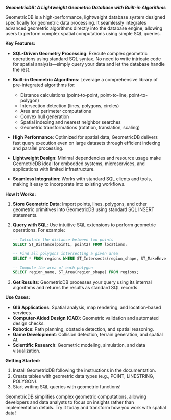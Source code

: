 ***GeometricDB: A Lightweight Geometric Database with Built-in Algorithms***

GeometricDB is a high-performance, lightweight database system designed specifically for geometric data processing. It seamlessly integrates advanced geometric algorithms directly into the database engine, allowing users to perform complex spatial computations using simple SQL queries.

**Key Features:**

- **SQL-Driven Geometry Processing**: Execute complex geometric operations using standard SQL syntax. No need to write intricate code for spatial analysis—simply query your data and let the database handle the rest.

- **Built-in Geometric Algorithms**: Leverage a comprehensive library of pre-integrated algorithms for:
  - Distance calculations (point-to-point, point-to-line, point-to-polygon)
  - Intersection detection (lines, polygons, circles)
  - Area and perimeter computations
  - Convex hull generation
  - Spatial indexing and nearest neighbor searches
  - Geometric transformations (rotation, translation, scaling)

- **High Performance**: Optimized for spatial data, GeometricDB delivers fast query execution even on large datasets through efficient indexing and parallel processing.

- **Lightweight Design**: Minimal dependencies and resource usage make GeometricDB ideal for embedded systems, microservices, and applications with limited infrastructure.

- **Seamless Integration**: Works with standard SQL clients and tools, making it easy to incorporate into existing workflows.

**How It Works:**

1. **Store Geometric Data**: Import points, lines, polygons, and other geometric primitives into GeometricDB using standard SQL INSERT statements.

2. **Query with SQL**: Use intuitive SQL extensions to perform geometric operations. For example:
   ```sql
   -- Calculate the distance between two points
   SELECT ST_Distance(point1, point2) FROM locations;

   -- Find all polygons intersecting a given area
   SELECT * FROM regions WHERE ST_Intersects(region_shape, ST_MakeEnvelope(0, 0, 100, 100));

   -- Compute the area of each polygon
   SELECT region_name, ST_Area(region_shape) FROM regions;
   ```

3. **Get Results**: GeometricDB processes your query using its internal algorithms and returns the results as standard SQL records.

**Use Cases:**

- **GIS Applications**: Spatial analysis, map rendering, and location-based services.
- **Computer-Aided Design (CAD)**: Geometric validation and automated design checks.
- **Robotics**: Path planning, obstacle detection, and spatial reasoning.
- **Game Development**: Collision detection, terrain generation, and spatial AI.
- **Scientific Research**: Geometric modeling, simulation, and data visualization.

**Getting Started:**

1. Install GeometricDB following the instructions in the documentation.
2. Create tables with geometric data types (e.g., POINT, LINESTRING, POLYGON).
3. Start writing SQL queries with geometric functions!

GeometricDB simplifies complex geometric computations, allowing developers and data analysts to focus on insights rather than implementation details. Try it today and transform how you work with spatial data!
